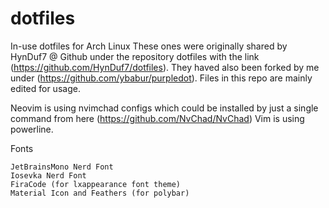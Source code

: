 # dotfiles
In-use dotfiles for Arch Linux
These ones were originally shared by HynDuf7 @ Github under the repository dotfiles with the link (https://github.com/HynDuf7/dotfiles). 
They haved also been forked by me under (https://github.com/ybabur/purpledot). 
Files in this repo are mainly edited for usage.


Neovim is using nvimchad configs which could be installed by just a single command from here (https://github.com/NvChad/NvChad)
Vim is using powerline.

Fonts

    JetBrainsMono Nerd Font
    Iosevka Nerd Font
    FiraCode (for lxappearance font theme)
    Material Icon and Feathers (for polybar)
